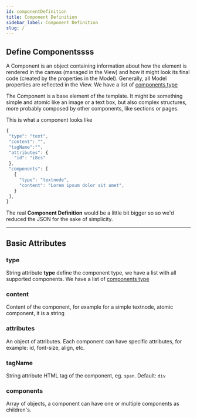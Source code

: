 ```yaml
---
id: componentDefinition
title: Component Definition
sidebar_label: Component Definition
slug: /
---
```

## Define Componentssss
A Component is an object containing information about how the element is rendered in the canvas (managed in the View) and how it might look its final code (created by the properties in the Model). Generally, all Model properties are reflected in the View. 
We have a list of [components type](componentsType#components-type) 

The Component is a base element of the template. It might be something simple and atomic like an image or a text box, but also complex structures, more probably composed by other components, like sections or pages.

This is what a component looks like

```js
{
 "type": "text",
 "content": "",
 "tagName":"",
 "attributes": {
   "id": "i8cs"
 },
 "components": [
   {
     "type": "textnode",
     "content": "Lorem ipsum dolor sit amet",     
   }
 ],
}
```
The real **Component Definition** would be a little bit bigger so so we'd reduced the JSON for the sake of simplicity.

---

## Basic Attributes



### type
String attribute **type** define the component type, we have a list with all supported components. We have a list of [components type](componentsType#components-type) 

### content
Content of the component, for example for a simple textnode, atomic component, it is a string 
### attributes
An object of attributes. Each component can have specific attributes, for example: id, font-size, align, etc.

### tagName
String attribute HTML tag of the component, eg. `span`. Default: `div` 

### components
Array of objects, a component can have one or multiple components as children's. 

